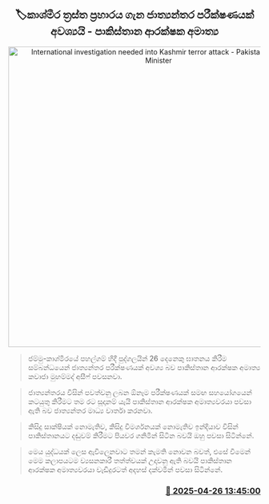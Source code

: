 <p align='center'><b><h2 align='center' title='International investigation needed into Kashmir terror attack - Pakistan Defense Minister'>🏷කාශ්මීර ත්‍රස්ත ප්‍රහාරය ගැන ජාත්‍යන්තර පරීක්ෂණයක් අවශ්‍යයි - පාකිස්තාන ආරක්ෂක අමාත්‍ය</h2></b></p>
<p align='center'><img src='https://helakuru.sgp1.cdn.digitaloceanspaces.com/esana/images/lib/india-pakistan-new.jpg' width='600' alt='International investigation needed into Kashmir terror attack - Pakistan Defense Minister'></p>

> ජම්මු-කාශ්මීරයේ පහල්ගම් හිදී පුද්ගලයින් 26 දෙනෙකු ඝාතනය කිරීම සම්බන්ධයෙන් ජාත්‍යන්තර පරීක්ෂණයක් අවශ්‍ය බව පාකිස්තාන ආරක්ෂක අමාත්‍ය කවාජා මුහම්මද් අසීෆ් පවසනවා.

> ජාත්‍යන්තරය විසින් පවත්වනු ලබන ඕනෑම පරීක්ෂණයක් සමඟ සහයෝගයෙන් කටයුතු කිරීමට තම රට සූදානම් යැයි පාකිස්තාන ආරක්ෂක අමාත්‍යවරයා පවසා ඇති බව ජ‍‍ාත්‍යන්තර මාධ්‍ය වාර්තා කරනවා.

> කිසිදු සාක්ෂියක් නොමැතිව, කිසිදු විමර්ශනයක් නොමැතිව ඉන්දියාව විසින් පාකිස්තානයට දඬුවම් කිරීමට පියවර ගනිමින් සිටින බවයි ඔහු පවසා සිටින්නේ.

> මෙය යුද්ධයක් ලෙස ඇවිලෙනවාට තමන් කැමති නොවන බවත්, එසේ වීමෙන් මෙම කලාපයටම ව්‍යසනකාරී තත්ත්වයක් උදාවනු ඇති බවයි පාකිස්තාන ආරක්ෂක අමාත්‍යවරයා වැඩිදුරටත් අදහස් දක්වමින් පවසා සිටින්නේ. 



<h3 align='right'><a href='https://www.helakuru.lk/esana/p/109582/'>📅 2025-04-26 13:45:00</a></h3>
